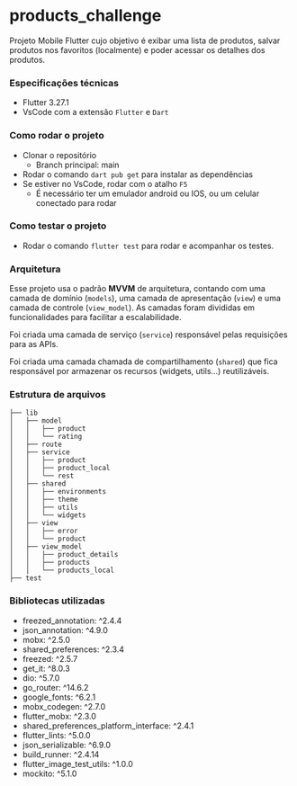 # products_challenge
Projeto Mobile Flutter cujo objetivo é exibar uma lista de produtos, salvar produtos nos favoritos (localmente) e poder acessar os detalhes dos produtos.

### Especificações técnicas

- Flutter 3.27.1
- VsCode com a extensão `Flutter` e `Dart`

### Como rodar o projeto

- Clonar o repositório
    - Branch principal: main
- Rodar o comando `dart pub get` para instalar as dependências
- Se estiver no VsCode, rodar com o atalho `F5`
    - É necessário ter um emulador android ou IOS, ou um celular conectado para rodar

### Como testar o projeto

- Rodar o comando `flutter test` para rodar e acompanhar os testes.

### Arquitetura

Esse projeto usa o padrão **MVVM** de arquitetura, contando com uma camada de domínio (`models`), uma camada de apresentação (`view`) e uma camada de controle (`view_model`). 
As camadas foram divididas em funcionalidades para facilitar a escalabilidade.

Foi criada uma camada de serviço (`service`) responsável pelas requisições para as APIs.

Foi criada uma camada chamada de compartilhamento (`shared`) que fica responsável por armazenar os recursos (widgets, utils...) reutilizáveis.

### Estrutura de arquivos

```
├── lib
│   ├── model
│   │   ├── product
│   │   └── rating
│   ├── route
│   ├── service
│   │   ├── product
│   │   ├── product_local
│   │   └── rest
│   ├── shared
│   │   ├── environments
│   │   ├── theme
│   │   ├── utils
│   │   └── widgets
│   ├── view
│   │   ├── error
│   │   └── product
│   ├── view_model
│   │   ├── product_details
│   │   ├── products
│   │   └── products_local
├── test
```


### Bibliotecas utilizadas

- freezed_annotation: ^2.4.4
- json_annotation: ^4.9.0
- mobx: ^2.5.0
- shared_preferences: ^2.3.4
- freezed: ^2.5.7
- get_it: ^8.0.3
- dio: ^5.7.0
- go_router: ^14.6.2
- google_fonts: ^6.2.1
- mobx_codegen: ^2.7.0
- flutter_mobx: ^2.3.0
- shared_preferences_platform_interface: ^2.4.1
- flutter_lints: ^5.0.0
- json_serializable: ^6.9.0
- build_runner: ^2.4.14
- flutter_image_test_utils: ^1.0.0
- mockito: ^5.1.0